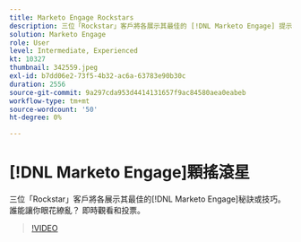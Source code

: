 ```yaml
---
title: Marketo Engage Rockstars
description: 三位「Rockstar」客戶將各展示其最佳的 [!DNL Marketo Engage] 提示或技巧。 誰能讓你眼花繚亂？ 即時觀看和投票。
solution: Marketo Engage
role: User
level: Intermediate, Experienced
kt: 10327
thumbnail: 342559.jpeg
exl-id: b7dd06e2-73f5-4b32-ac6a-63783e90b30c
duration: 2556
source-git-commit: 9a297cda953d4414131657f9ac84580aea0eabeb
workflow-type: tm+mt
source-wordcount: '50'
ht-degree: 0%

---
```


# [!DNL Marketo Engage]顆搖滾星

三位「Rockstar」客戶將各展示其最佳的[!DNL Marketo Engage]秘訣或技巧。 誰能讓你眼花繚亂？ 即時觀看和投票。

>[!VIDEO](https://video.tv.adobe.com/v/342559/?quality=12&learn=on)
